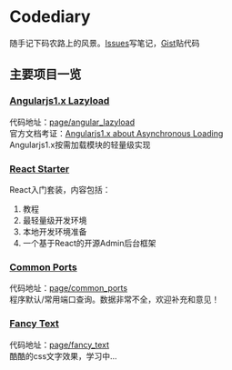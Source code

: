 # Codediary

随手记下码农路上的风景。<a href="https://github.com/xiaoda/codediary/issues">Issues</a>写笔记，<a href="https://gist.github.com/xiaoda" target="_blank">Gist</a>贴代码

## 主要项目一览

### <a href="http://code.xiaoda.pw/page/angular_lazyload/index.html" target="_blank">Angularjs1.x Lazyload</a>
代码地址：<a href="https://github.com/xiaoda/codediary/tree/master/page/angular_lazyload">page/angular_lazyload</a><br>
官方文档考证：<a href="https://github.com/xiaoda/codediary/issues/44">Angularjs1.x about Asynchronous Loading</a><br>
Angularjs1.x按需加载模块的轻量级实现

### <a href="https://github.com/xiaoda/codediary/tree/master/topic/react_starter">React Starter</a>

React入门套装，内容包括：

1. 教程
2. 最轻量级开发环境
3. 本地开发环境准备
4. 一个基于React的开源Admin后台框架

### <a href="http://code.xiaoda.pw/page/common_ports/index.html" target="_blank">Common Ports</a>

代码地址：<a href="https://github.com/xiaoda/codediary/tree/master/page/common_ports">page/common_ports</a><br>
程序默认/常用端口查询。数据非常不全，欢迎补充和意见！

### <a href="http://code.xiaoda.pw/page/fancy_text/study.html" target="_blank">Fancy Text</a>

代码地址：<a href="https://github.com/xiaoda/codediary/tree/master/page/fancy_text">page/fancy_text</a><br>
酷酷的css文字效果，学习中...